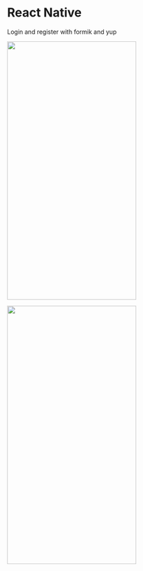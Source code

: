# React Native

Login and register with formik and yup

<img src="https://github.com/Mojtaba-Pourkhanlar/React_Native_Login-Page/blob/main/assets/wel.jpg" 
width="300px" height="600px">


<img src="https://github.com/Mojtaba-Pourkhanlar/React_Native_Login-Page/blob/main/assets/wel.jpg" 
width="300px" height="600px">